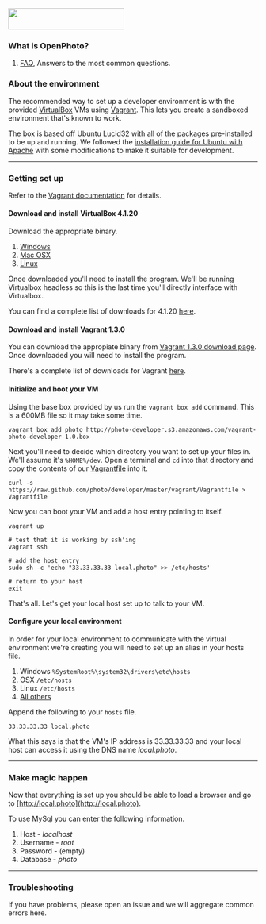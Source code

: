 <img src="https://github.com/photo/frontend/raw/master/files/creative/logo.png" style="width:234px; height:43px; margin:auto;">

### What is OpenPhoto?

1.  [FAQ](http://theopenphotoproject.org/documentation/faq/Faq), Answers to the most common questions.

### About the environment

The recommended way to set up a developer environment is with the provided [VirtualBox](https://www.virtualbox.org/) VMs using [Vagrant](http://vagrantup.com/). This lets you create a sandboxed environment that's known to work.

The box is based off Ubuntu Lucid32 with all of the packages pre-installed to be up and running. We followed the [installation guide for Ubuntu with Apache](https://github.com/photo/frontend/blob/master/documentation/guides/InstallationUbuntuApache.markdown) with some modifications to make it suitable for development.

----------------------------------------

### Getting set up

Refer to the [Vagrant documentation](http://vagrantup.com/v1/docs/getting-started/index.html) for details.

#### Download and install VirtualBox 4.1.20

Download the appropriate binary.

1. [Windows](http://download.virtualbox.org/virtualbox/4.1.20/VirtualBox-4.1.20-80170-Win.exe)
1. [Mac OSX](http://download.virtualbox.org/virtualbox/4.1.20/VirtualBox-4.1.20-80170-OSX.dmg)
1. [Linux](https://www.virtualbox.org/wiki/Linux_Downloads)

Once downloaded you'll need to install the program. We'll be running Virtualbox headless so this is the last time you'll directly interface with Virtualbox.

You can find a complete list of downloads for 4.1.20 [here](http://download.virtualbox.org/virtualbox/4.1.20/).

#### Download and install Vagrant 1.3.0

You can download the appropiate binary from [Vagrant 1.3.0 download page](http://downloads.vagrantup.com/tags/v1.0.3). Once downloaded you will need to install the program.

There's a complete list of downloads for Vagrant [here](http://downloads.vagrantup.com).

#### Initialize and boot your VM

Using the base box provided by us run the `vagrant box add` command. This is a 600MB file so it may take some time.

    vagrant box add photo http://photo-developer.s3.amazonaws.com/vagrant-photo-developer-1.0.box

Next you'll need to decide which directory you want to set up your files in. We'll assume it's `%HOME%/dev`. Open a terminal and `cd` into that directory and copy the contents of our [Vagrantfile](https://raw.github.com/photo/developer/master/vagrant/Vagrantfile) into it.

    curl -s https://raw.github.com/photo/developer/master/vagrant/Vagrantfile > Vagrantfile

Now you can boot your VM and add a host entry pointing to itself.

    vagrant up
    
    # test that it is working by ssh'ing
    vagrant ssh
    
    # add the host entry
    sudo sh -c 'echo "33.33.33.33 local.photo" >> /etc/hosts'

    # return to your host
    exit

That's all. Let's get your local host set up to talk to your VM.

#### Configure your local environment

In order for your local environment to communicate with the virtual environment we're creating you will need to set up an alias in your hosts file.

1. Windows `%SystemRoot%\system32\drivers\etc\hosts`
1. OSX `/etc/hosts`
1. Linux `/etc/hosts`
1. [All others](http://en.wikipedia.org/wiki/Hosts_%28file%29#Location_in_the_file_system)

Append the following to your `hosts` file.

    33.33.33.33 local.photo

What this says is that the VM's IP address is 33.33.33.33 and your local host can access it using the DNS name _local.photo_.

----------------------------------------

### Make magic happen

Now that everything is set up you should be able to load a browser and go to [http://local.photo](http://local.photo).

To use MySql you can enter the following information.

1. Host - _localhost_
1. Username - _root_
1. Password - (empty)
1. Database - _photo_

----------------------------------------

### Troubleshooting

If you have problems, please open an issue and we will aggregate common errors here.